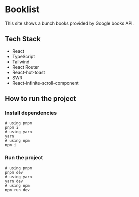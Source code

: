 # Booklist

This site shows a bunch books provided by Google books API.

## Tech Stack

- React
- TypeScript
- Tailwind
- React Router
- React-hot-toast
- SWR
- React-infinite-scroll-component

## How to run the project

### Install dependencies

```
# using pnpm
pnpm i
# using yarn
yarn
# using npm
npm i
```

### Run the project

```
# using pnpm
pnpm dev
# using yarn
yarn dev
# using npm
npm run dev
```

